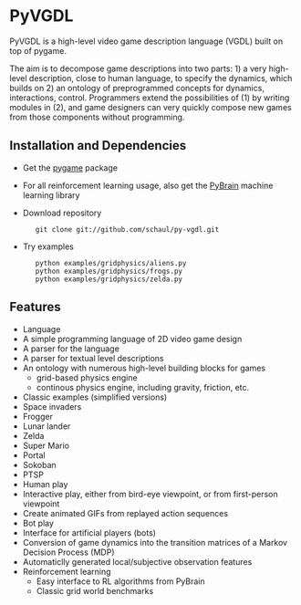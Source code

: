 PyVGDL
=======

PyVGDL is a high-level video game description language (VGDL) built on top of pygame.

The aim is to decompose game descriptions into two parts: 1) a very high-level description, close to human language, to specify the dynamics, which builds on 2) an ontology of preprogrammed concepts for dynamics, interactions, control.
Programmers extend the possibilities of (1) by writing modules in (2), and game designers can very quickly compose new games from those components without programming.
 
Installation and Dependencies
-----------------------------

*  Get the [pygame](http://www.pygame.org/download.shtml) package

*  For all reinforcement learning usage, also get the [PyBrain](http://www.pybrain.org) machine learning library
 
*  Download repository 

          git clone git://github.com/schaul/py-vgdl.git
 
*  Try examples

          python examples/gridphysics/aliens.py
          python examples/gridphysics/frogs.py
          python examples/gridphysics/zelda.py

Features
--------
* Language
 * A simple programming language of 2D video game design
 * A parser for the language
 * A parser for textual level descriptions
 * An ontology with numerous high-level building blocks for games
     * grid-based physics engine
     * continous physics engine, including gravity, friction, etc.
* Classic examples (simplified versions)
 * Space invaders
 * Frogger
 * Lunar lander
 * Zelda
 * Super Mario
 * Portal
 * Sokoban
 * PTSP
* Human play
 * Interactive play, either from bird-eye viewpoint, or from first-person viewpoint
 * Create animated GIFs from replayed action sequences
* Bot play
 * Interface for artificial players (bots)
 * Conversion of game dynamics into the transition matrices of a Markov Decision Process (MDP)
 * Automaticlly generated local/subjective observation features
 * Reinforcement learning
     * Easy interface to RL algorithms from PyBrain
     * Classic grid world benchmarks
